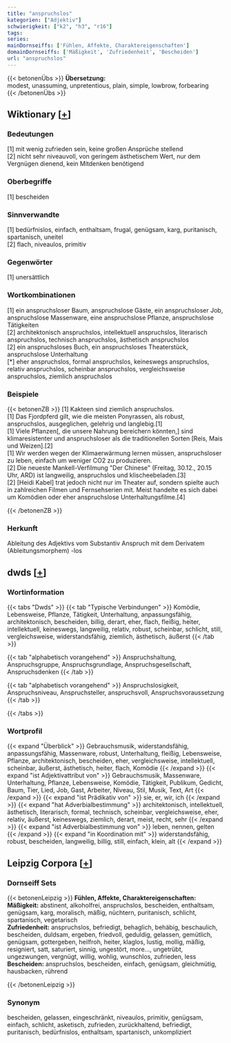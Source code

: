 ```yaml
---
title: "anspruchslos"
kategorien: ["Adjektiv"]
schwierigkeit: ["k2", "h3", "r16"]
tags:
series:
mainDornseiffs: ['Fühlen, Affekte, Charaktereigenschaften']
domainDornseiffs: ['Mäßigkeit', 'Zufriedenheit', 'Bescheiden']
url: "anspruchslos"
---
```


{{< betonenÜbs >}}
**Übersetzung:**  
modest, unassuming, unpretentious, plain, simple, lowbrow, forbearing  
{{< /betonenÜbs >}}

## Wiktionary [[+](https://de.wiktionary.org/wiki/anspruchslos)]

### Bedeutungen
[1] mit wenig zufrieden sein, keine großen Ansprüche stellend  
[2] nicht sehr niveauvoll, von geringem ästhetischem Wert, nur dem Vergnügen dienend, kein Mitdenken benötigend  

### Oberbegriffe
[1] bescheiden  

### Sinnverwandte
[1] bedürfnislos, einfach, enthaltsam, frugal, genügsam, karg, puritanisch, spartanisch, uneitel  
[2] flach, niveaulos, primitiv  

### Gegenwörter
[1] unersättlich  

### Wortkombinationen
[1] ein anspruchsloser Baum, anspruchslose Gäste, ein anspruchsloser Job, anspruchslose Massenware, eine anspruchslose Pflanze, anspruchslose Tätigkeiten  
[2] architektonisch anspruchslos, intellektuell anspruchslos, literarisch anspruchslos, technisch anspruchslos, ästhetisch anspruchslos  
[2] ein anspruchsloses Buch, ein anspruchsloses Theaterstück, anspruchslose Unterhaltung  
[*] eher anspruchslos, formal anspruchslos, keineswegs anspruchslos, relativ anspruchslos, scheinbar anspruchslos, vergleichsweise anspruchslos, ziemlich anspruchslos  

### Beispiele
{{< betonenZB >}}
[1] Kakteen sind ziemlich anspruchslos.  
[1] Das Fjordpferd gilt, wie die meisten Ponyrassen, als robust, anspruchslos, ausgeglichen, gelehrig und langlebig.[1]  
[1] Viele Pflanzen[, die unsere Nahrung bereichern könnten,] sind klimaresistenter und anspruchsloser als die traditionellen Sorten [Reis, Mais und Weizen].[2]  
[1] Wir werden wegen der Klimaerwärmung lernen müssen, anspruchsloser zu leben, einfach um weniger CO2 zu produzieren.  
[2] Die neueste Mankell-Verfilmung "Der Chinese" (Freitag, 30.12., 20.15 Uhr, ARD) ist langweilig, anspruchslos und klischeebeladen.[3]  
[2] [Heidi Kabel] trat jedoch nicht nur im Theater auf, sondern spielte auch in zahlreichen Filmen und Fernsehserien mit. Meist handelte es sich dabei um Komödien oder eher anspruchslose Unterhaltungsfilme.[4]  

{{< /betonenZB >}}
### Herkunft
Ableitung des Adjektivs vom Substantiv Anspruch mit dem Derivatem (Ableitungsmorphem) -los  



## dwds [[+](https://www.dwds.de/wb/anspruchslos)]

### Wortinformation
{{< tabs "Dwds" >}}
{{< tab "Typische Verbindungen" >}}
Komödie, Lebensweise, Pflanze, Tätigkeit, Unterhaltung, anpassungsfähig, architektonisch, bescheiden, billig, derart, eher, flach, fleißig, heiter, intellektuell, keineswegs, langweilig, relativ, robust, scheinbar, schlicht, still, vergleichsweise, widerstandsfähig, ziemlich, ästhetisch, äußerst
{{< /tab >}}

{{< tab "alphabetisch vorangehend" >}}
Anspruchshaltung, Anspruchsgruppe, Anspruchsgrundlage, Anspruchsgesellschaft, Anspruchsdenken
{{< /tab >}}

{{< tab "alphabetisch vorangehend" >}}
Anspruchslosigkeit, Anspruchsniveau, Anspruchsteller, anspruchsvoll, Anspruchsvoraussetzung
{{< /tab >}}

{{< /tabs >}}

### Wortprofil
{{< expand "Überblick" >}} Gebrauchsmusik, widerstandsfähig, anpassungsfähig, Massenware, robust, Unterhaltung, fleißig, Lebensweise, Pflanze, architektonisch, bescheiden, eher, vergleichsweise, intellektuell, scheinbar, äußerst, ästhetisch, heiter, flach, Komödie {{< /expand >}}
{{< expand "ist Adjektivattribut von" >}} Gebrauchsmusik, Massenware, Unterhaltung, Pflanze, Lebensweise, Komödie, Tätigkeit, Publikum, Gedicht, Baum, Tier, Lied, Job, Gast, Arbeiter, Niveau, Stil, Musik, Text, Art {{< /expand >}}
{{< expand "ist Prädikativ von" >}} sie, er, wir, ich {{< /expand >}}
{{< expand "hat Adverbialbestimmung" >}} architektonisch, intellektuell, ästhetisch, literarisch, formal, technisch, scheinbar, vergleichsweise, eher, relativ, äußerst, keineswegs, ziemlich, derart, meist, recht, sehr {{< /expand >}}
{{< expand "ist Adverbialbestimmung von" >}} leben, nennen, gelten {{< /expand >}}
{{< expand "in Koordination mit" >}} widerstandsfähig, robust, bescheiden, langweilig, billig, still, einfach, klein, alt {{< /expand >}}

## Leipzig Corpora [[+](https://corpora.uni-leipzig.de/en/res?word=anspruchslos&corpusId=deu_newscrawl-public_2018)]

### Dornseiff Sets
{{< betonenLeipzig >}}
**Fühlen, Affekte, Charaktereigenschaften:**  
**Mäßigkeit:** abstinent, alkoholfrei, anspruchslos, bescheiden, enthaltsam, genügsam, karg, moralisch, mäßig, nüchtern, puritanisch, schlicht, spartanisch, vegetarisch  
**Zufriedenheit:** anspruchslos, befriedigt, behaglich, behäbig, beschaulich, bescheiden, duldsam, ergeben, friedvoll, geduldig, gelassen, gemütlich, genügsam, gottergeben, heilfroh, heiter, klaglos, lustig, mollig, mäßig, resigniert, satt, saturiert, sinnig, ungestört, more..., ungetrübt, ungezwungen, vergnügt, willig, wohlig, wunschlos, zufrieden, less  
**Bescheiden:** anspruchslos, bescheiden, einfach, genügsam, gleichmütig, hausbacken, rührend  

{{< /betonenLeipzig >}}

### Synonym
bescheiden, gelassen, eingeschränkt, niveaulos, primitiv, genügsam, einfach, schlicht, asketisch, zufrieden, zurückhaltend, befriedigt, puritanisch, bedürfnislos, enthaltsam, spartanisch, unkompliziert


